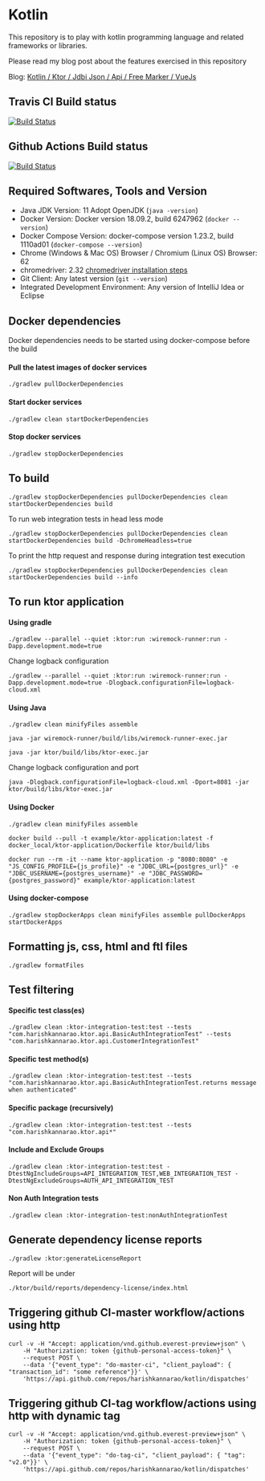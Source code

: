 # Kotlin

This repository is to play with kotlin programming language and related frameworks or libraries.

Please read my blog post about the features exercised in this repository

Blog: [Kotlin / Ktor / Jdbi Json / Api / Free Marker / VueJs](https://blogs.harishkannarao.com/2019/06/kotlin-ktor-jdbi-json-api-free-marker.html)

## Travis CI Build status
[![Build Status](https://travis-ci.org/harishkannarao/kotlin.svg?branch=master)](https://travis-ci.org/harishkannarao/kotlin)

## Github Actions Build status
[![Build Status](https://github.com/harishkannarao/kotlin/workflows/CI-master/badge.svg)](https://github.com/harishkannarao/kotlin/actions?query=workflow%3ACI-master)

## Required Softwares, Tools and Version
* Java JDK Version: 11 Adopt OpenJDK (`java -version`)
* Docker Version: Docker version 18.09.2, build 6247962 (`docker --version`)
* Docker Compose Version: docker-compose version 1.23.2, build 1110ad01 (`docker-compose --version`)
* Chrome (Windows & Mac OS) Browser / Chromium (Linux OS) Browser: 62
* chromedriver: 2.32 [chromedriver installation steps](https://blogs.harishkannarao.com/2018/01/installing-chromedriver-for-selenium.html)
* Git Client: Any latest version (`git --version`)
* Integrated Development Environment: Any version of IntelliJ Idea or Eclipse

## Docker dependencies
Docker dependencies needs to be started using docker-compose before the build

#### Pull the latest images of docker services

    ./gradlew pullDockerDependencies
    
#### Start docker services

    ./gradlew clean startDockerDependencies
    
#### Stop docker services

    ./gradlew stopDockerDependencies
  
  
## To build

    ./gradlew stopDockerDependencies pullDockerDependencies clean startDockerDependencies build
    
To run web integration tests in head less mode

    ./gradlew stopDockerDependencies pullDockerDependencies clean startDockerDependencies build -DchromeHeadless=true
    
To print the http request and response during integration test execution

    ./gradlew stopDockerDependencies pullDockerDependencies clean startDockerDependencies build --info
    

## To run ktor application

#### Using gradle

    ./gradlew --parallel --quiet :ktor:run :wiremock-runner:run -Dapp.development.mode=true
    
Change logback configuration

    ./gradlew --parallel --quiet :ktor:run :wiremock-runner:run -Dapp.development.mode=true -Dlogback.configurationFile=logback-cloud.xml
    
#### Using Java

    ./gradlew clean minifyFiles assemble
    
    java -jar wiremock-runner/build/libs/wiremock-runner-exec.jar
    
    java -jar ktor/build/libs/ktor-exec.jar

Change logback configuration and port

    java -Dlogback.configurationFile=logback-cloud.xml -Dport=8081 -jar ktor/build/libs/ktor-exec.jar
    
#### Using Docker

    ./gradlew clean minifyFiles assemble
    
    docker build --pull -t example/ktor-application:latest -f docker_local/ktor-application/Dockerfile ktor/build/libs
    
    docker run --rm -it --name ktor-application -p "8080:8080" -e "JS_CONFIG_PROFILE={js_profile}" -e "JDBC_URL={postgres_url}" -e "JDBC_USERNAME={postgres_username}" -e "JDBC_PASSWORD={postgres_password}" example/ktor-application:latest
    
#### Using docker-compose

    ./gradlew stopDockerApps clean minifyFiles assemble pullDockerApps startDockerApps
    
## Formatting js, css, html and ftl files

    ./gradlew formatFiles
    
## Test filtering

#### Specific test class(es)

    ./gradlew clean :ktor-integration-test:test --tests "com.harishkannarao.ktor.api.BasicAuthIntegrationTest" --tests "com.harishkannarao.ktor.api.CustomerIntegrationTest"

#### Specific test method(s)

    ./gradlew clean :ktor-integration-test:test --tests "com.harishkannarao.ktor.api.BasicAuthIntegrationTest.returns message when authenticated"

#### Specific package (recursively)

    ./gradlew clean :ktor-integration-test:test --tests "com.harishkannarao.ktor.api*"

#### Include and Exclude Groups

    ./gradlew clean :ktor-integration-test:test -DtestNgIncludeGroups=API_INTEGRATION_TEST,WEB_INTEGRATION_TEST -DtestNgExcludeGroups=AUTH_API_INTEGRATION_TEST
    
#### Non Auth Integration tests

    ./gradlew clean :ktor-integration-test:nonAuthIntegrationTest
    
## Generate dependency license reports

    ./gradlew :ktor:generateLicenseReport
    
Report will be under

    ./ktor/build/reports/dependency-license/index.html
    
## Triggering github CI-master workflow/actions using http

```
curl -v -H "Accept: application/vnd.github.everest-preview+json" \
    -H "Authorization: token {github-personal-access-token}" \
    --request POST \
    --data '{"event_type": "do-master-ci", "client_payload": { "transaction_id": "some reference"}}' \
    'https://api.github.com/repos/harishkannarao/kotlin/dispatches'
```

## Triggering github CI-tag workflow/actions using http with dynamic tag

```
curl -v -H "Accept: application/vnd.github.everest-preview+json" \
    -H "Authorization: token {github-personal-access-token}" \
    --request POST \
    --data '{"event_type": "do-tag-ci", "client_payload": { "tag": "v2.0"}}' \
    'https://api.github.com/repos/harishkannarao/kotlin/dispatches'
```